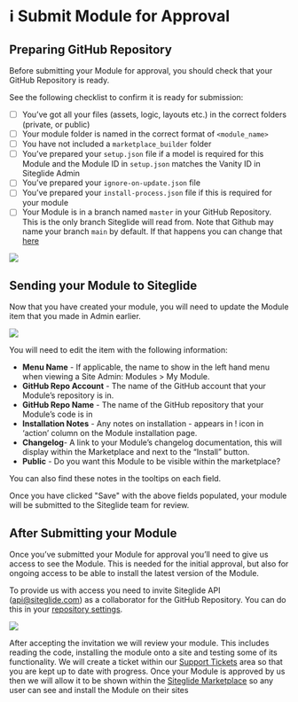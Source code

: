 # ℹ️ Submit Module for Approval

## Preparing GitHub Repository

Before submitting your Module for approval, you should check that your GitHub Repository is ready.

See the following checklist to confirm it is ready for submission:

* [ ] You’ve got all your files (assets, logic, layouts etc.) in the correct folders (private, or public)
* [ ] Your module folder is named in the correct format of `<module_name>`
* [ ] You have not included a `marketplace_builder` folder
* [ ] You’ve prepared your `setup.json` file if a model is required for this Module and the Module ID in `setup.json` matches the Vanity ID in Siteglide Admin
* [ ] You’ve prepared your `ignore-on-update.json` file
* [ ] You’ve prepared your `install-process.json` file if this is required for your module
* [ ] Your Module is in a branch named `master` in your GitHub Repository. This is the only branch Siteglide will read from. Note that Github may name your branch `main` by default. If that happens you can change that [here](https://docs.github.com/en/repositories/configuring-branches-and-merges-in-your-repository/managing-branches-in-your-repository/renaming-a-branch)

![](../../assets/ESJa5xqr3TYHZYlOEta\_\_\_custom-module-renamegit-branch-1.png)

## Sending your Module to Siteglide

Now that you have created your module, you will need to update the Module item that you made in Admin earlier.

![](../../assets/HJwIcwqluHIpKDEhHw7qm\_custom-moduile-sending-to-siteglide-1.png)

You will need to edit the item with the following information:

* **Menu Name** - If applicable, the name to show in the left hand menu when viewing a Site Admin: Modules > My Module.
* **GitHub Repo Account** - The name of the GitHub account that your Module’s repository is in.
* **GitHub Repo Name** - The name of the GitHub repository that your Module’s code is in
* **Installation Notes** - Any notes on installation - appears in ! icon in ‘action’ column on the Module installation page.
* **Changelog**- A link to your Module’s changelog documentation, this will display within the Marketplace and next to the “Install” button.
* **Public** - Do you want this Module to be visible within the marketplace?

You can also find these notes in the tooltips on each field.

Once you have clicked "Save" with the above fields populated, your module will be submitted to the Siteglide team for review.

## After Submitting your Module

Once you’ve submitted your Module for approval you’ll need to give us access to see the Module. This is needed for the initial approval, but also for ongoing access to be able to install the latest version of the Module.

To provide us with access you need to invite Siteglide API ([api@siteglide.com](mailto:api@siteglide.com)) as a collaborator for the GitHub Repository. You can do this in your [repository settings](https://docs.github.com/en/account-and-profile/setting-up-and-managing-your-github-user-account/managing-access-to-your-personal-repositories/inviting-collaborators-to-a-personal-repository).

![](../../assets/7cS\_BUKVvH3MEvfYyR\_p-\_custom-module-git-collab-1.png)

After accepting the invitation we will review your module. This includes reading the code, installing the module onto a site and testing some of its functionality. We will create a ticket within our [Support Tickets](https://admin.siteglide.com/#/portal/tickets) area so that you are kept up to date with progress. Once your Module is approved by us then we will allow it to be shown within the [Siteglide Marketplace](https://admin.siteglide.com/#/portal/community/marketplace) so any user can see and install the Module on their sites
